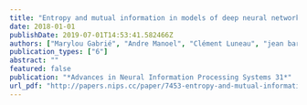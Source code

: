```yaml
---
title: "Entropy and mutual information in models of deep neural networks"
date: 2018-01-01
publishDate: 2019-07-01T14:53:41.582466Z
authors: ["Marylou Gabrié", "Andre Manoel", "Clément Luneau", "jean barbier", "Nicolas Macris", "Florent Krzakala", "Lenka Zdeborová"]
publication_types: ["6"]
abstract: ""
featured: false
publication: "*Advances in Neural Information Processing Systems 31*"
url_pdf: "http://papers.nips.cc/paper/7453-entropy-and-mutual-information-in-models-of-deep-neural-networks.pdf"
---
```


